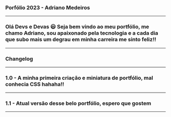 ### Porfólio 2023 - Adriano Medeiros ###
_____________________________________________________________________________________________________________________________________________________________________
### Olá Devs e Devas 😃 Seja bem vindo ao meu portfólio, me chamo Adriano, sou apaixonado pela tecnologia e a cada dia que subo mais um degrau em minha carreira me sinto feliz!!
_____________________________________________________________________________________________________________________________________________________________________
### Changelog ###
_____________________________________________________________________________________________________________________________________________________________________
### 1.0  - A minha primeira criação e miniatura de portfólio, mal conhecia CSS hahaha!! 
---------------------------------------------------------------------------------------------------------------------------------------------------------------------
### 1.1  - Atual versão desse belo portfólio, espero que gostem 
______________________________________________________________________________________________________________________________________________________________________

